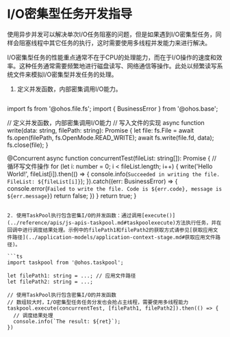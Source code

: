 # I/O密集型任务开发指导


使用异步并发可以解决单次I/O任务阻塞的问题，但是如果遇到I/O密集型任务，同样会阻塞线程中其它任务的执行，这时需要使用多线程并发能力来进行解决。


I/O密集型任务的性能重点通常不在于CPU的处理能力，而在于I/O操作的速度和效率。这种任务通常需要频繁地进行磁盘读写、网络通信等操作。此处以频繁读写系统文件来模拟I/O密集型并发任务的处理。


1. 定义并发函数，内部密集调用I/O能力。

   ```ts
  import fs from '@ohos.file.fs';
  import { BusinessError } from '@ohos.base';

  // 定义并发函数，内部密集调用I/O能力
  // 写入文件的实现
  async function write(data: string, filePath: string): Promise<void> {
    let file: fs.File = await fs.open(filePath, fs.OpenMode.READ_WRITE);
    await fs.write(file.fd, data);
    fs.close(file);
  }

  @Concurrent
  async function concurrentTest(fileList: string[]): Promise<boolean> {
    // 循环写文件操作
    for (let i: number = 0; i < fileList.length; i++) {
      write('Hello World!', fileList[i]).then(() => {
        console.info(`Succeeded in writing the file. FileList: ${fileList[i]}`);
      }).catch((err: BusinessError) => {
        console.error(`Failed to write the file. Code is ${err.code}, message is ${err.message}`)
        return false;
      })
    }
    return true;
  }
   ```

2. 使用TaskPool执行包含密集I/O的并发函数：通过调用[execute()](../reference/apis/js-apis-taskpool.md#taskpoolexecute)方法执行任务，并在回调中进行调度结果处理。示例中的filePath1和filePath2的获取方式请参见[获取应用文件路径](../application-models/application-context-stage.md#获取应用文件路径)。

   ```ts
   import taskpool from '@ohos.taskpool';

   let filePath1: string = ...; // 应用文件路径
   let filePath2: string = ...;

   // 使用TaskPool执行包含密集I/O的并发函数
   // 数组较大时，I/O密集型任务任务分发也会抢占主线程，需要使用多线程能力
   taskpool.execute(concurrentTest, [filePath1, filePath2]).then(() => {
     // 调度结果处理
     console.info(`The result: ${ret}`);
   })
   ```
